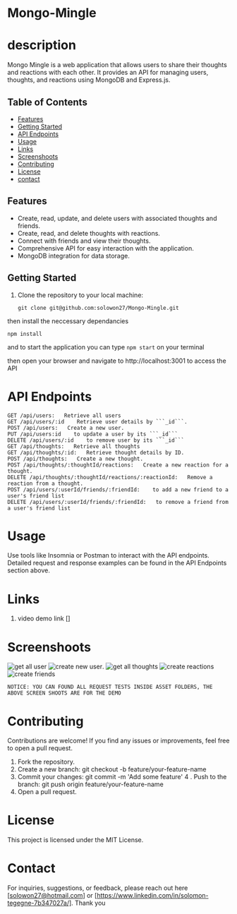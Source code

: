 # Mongo-Mingle

# description 

Mongo Mingle is a web application that allows users to share their thoughts and reactions with each other. It provides an API for managing users, thoughts, and reactions using MongoDB and Express.js.

## Table of Contents

- [Features](#features)
- [Getting Started](#getting-started)
- [API Endpoints](#api-endpoints)
- [Usage](#usage)
- [Links](#Links)
- [Screenshoots](#Screenshoots)
- [Contributing](#contributing)
- [License](#license)
- [contact](#Contact)

## Features

- Create, read, update, and delete users with associated thoughts and friends.
- Create, read, and delete thoughts with reactions.
- Connect with friends and view their thoughts.
- Comprehensive API for easy interaction with the application.
- MongoDB integration for data storage.

## Getting Started

1. Clone the repository to your local machine:

   ```git clone git@github.com:solowon27/Mongo-Mingle.git```

then install the neccessary dependancies


```npm install```

and to start the application you can type ```npm start``` on your terminal

then open your browser and navigate to http://localhost:3001 to access the API

# API Endpoints
```
GET /api/users:   Retrieve all users
GET /api/users/:id    Retrieve user details by ```_id```.
POST /api/users:   Create a new user.
PUT /api/users:id    to update a user by its ```_id```
DELETE /api/users/:id    to remove user by its ```_id```
GET /api/thoughts:   Retrieve all thoughts
GET /api/thoughts/:id:   Retrieve thought details by ID.
POST /api/thoughts:   Create a new thought.
POST /api/thoughts/:thoughtId/reactions:   Create a new reaction for a thought.
DELETE /api/thoughts/:thoughtId/reactions/:reactionId:   Remove a reaction from a thought.
POST /api/users/:userId/friends/:friendId:    to add a new friend to a user's friend list
DELETE /api/users/:userId/friends/:friendId:   to remove a friend from a user's friend list  

```
# Usage

Use tools like Insomnia or Postman to interact with the API endpoints. Detailed request and response examples can be found in the API Endpoints section above.

# Links

1. video demo link []

# Screenshoots

![get all user](/Assets/get%20all%20users.jpg)
![create new user](/Assets/create%20a%20new%20user.jpg).
![get all thoughts](/Assets/get%20all%20thoughts.jpg)
![create reactions](/Assets/create%20a%20reaction%20using%20thought%20id.jpg)
![create friends](/Assets/delet%20a%20new%20friend%20using%20friend%20id.jpg)

```NOTICE: YOU CAN FOUND ALL REQUEST TESTS INSIDE ASSET FOLDERS, THE ABOVE SCREEN SHOOTS ARE FOR THE DEMO ```

# Contributing
Contributions are welcome! If you find any issues or improvements, feel free to open a pull request.

1. Fork the repository.
2. Create a new branch: git checkout -b feature/your-feature-name
3. Commit your changes: git commit -m 'Add some feature'
4 . Push to the branch: git push origin feature/your-feature-name
5. Open a pull request.

# License
This project is licensed under the MIT License.

# Contact 

For inquiries, suggestions, or feedback, please reach out here [solowon27@hotmail.com] or [https://www.linkedin.com/in/solomon-tegegne-7b347027a/]. Thank you




